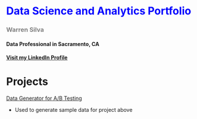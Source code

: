 # <font color=blue>Data Science and Analytics Portfolio</font>
### <font color=gray>Warren Silva</font>
#### Data Professional in Sacramento, CA
#### [Visit my LinkedIn Profile](https://www.linkedin.com/in/warren-silva/)

# Projects

[Data Generator for A/B Testing](https://nbviewer.org/github/wsilva916/wsilva916.github.io/blob/main/ab_generator.ipynb)
- Used to generate sample data for project above
